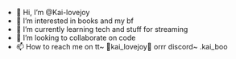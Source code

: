 - 👋 Hi, I’m @Kai-lovejoy
- 👀 I’m interested in books and my bf
- 🌱 I’m currently learning tech and stuff for streaming
- 💞️ I’m looking to collaborate on code 
- 📫 How to reach me on tt~ 🥀kai_lovejoy🥀 orrr discord~ .kai_boo 

<!---
Kai-lovejoy/Kai-lovejoy is a ✨ special ✨ AND TOTALY repository because its `README.md` (this file) appears on your GitHub profile.
You can click the Preview link to take a look at your changes.
--->
